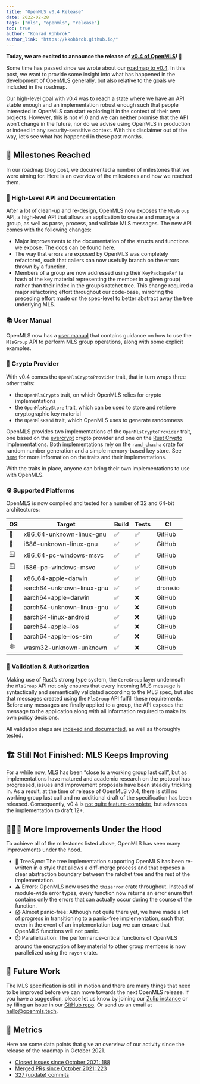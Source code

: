 ```yaml
---
title: "OpenMLS v0.4 Release"
date: 2022-02-28
tags: ["mls", "openmls", "release"]
toc: true
author: "Konrad Kohbrok"
author_link: "https://kkohbrok.github.io/"
---
```


**Today, we are excited to announce the release of [v0.4 of OpenMLS](https://github.com/openmls/openmls/releases/tag/v0.4.0)! 🎉**

Some time has passed since we wrote about our [roadmap to v0.4](https://openmls.tech/blog/2021-10-19-openmls-04-roadmap/). In this post, we want to provide some insight into what has happened in the development of OpenMLS generally, but also relative to the goals we included in the roadmap.

Our high-level goal with v0.4 was to reach a state where we have an API stable enough and an implementation robust enough such that people interested in OpenMLS can start exploring it in the context of their own projects. However, this is not v1.0 and we can neither promise that the API won’t change in the future, nor do we advise using OpenMLS in production or indeed in any security-sensitive context. With this disclaimer out of the way, let’s see what has happened in these past months.

## 🎯 Milestones Reached

In our roadmap blog post, we documented a number of milestones that we were aiming for. Here is an overview of the milestones and how we reached them.

### 📜 High-Level API and Documentation

After a lot of clean-up and re-design, OpenMLS now exposes the `MlsGroup` API, a high-level API that allows an application to create and manage a group, as well as parse, process, and validate MLS messages. The new API comes with the following changes:

- Major improvements to the documentation of the structs and functions we expose. The docs can be found [here](https://docs.rs/crate/openmls/latest).
- The way that errors are exposed by OpenMLS was completely refactored, such that callers can now usefully branch on the errors thrown by a function.
- Members of a group are now addressed using their `KeyPackageRef` (a hash of the key material representing the member in a given group) rather than their index in the group’s ratchet tree. This change required a major refactoring effort throughout our code-base, mirroring the preceding effort made on the spec-level to better abstract away the tree underlying MLS.

### 📚 User Manual

OpenMLS now has a [user manual](https://openmls.tech/book) that contains guidance on how to use the `MlsGroup` API to perform MLS group operations, along with some explicit examples.

### 🔐 Crypto Provider

With v0.4 comes the `OpenMlsCryptoProvider` trait, that in turn wraps three other traits:

- the `OpenMlsCrypto` trait, on which OpenMLS relies for crypto implementations
- the `OpenMlsKeyStore` trait, which can be used to store and retrieve cryptographic key material
- the `OpenMlsRand` trait, which OpenMLS uses to generate randomness

OpenMLS provides two implementations of the `OpenMlsCryptoProvider` trait, one based on the [evercrypt](https://hacl-star.github.io/HaclValeEverCrypt.html) crypto provider and one on the [Rust Crypto](https://github.com/RustCrypto) implementations. Both implementations rely on the `rand_chacha` crate for random number generation and a simple memory-based key store. See [here](https://github.com/openmls/openmls/tree/main/traits) for more information on the traits and their implementations.

With the traits in place, anyone can bring their own implementations to use with OpenMLS.

### ⚙️ Supported Platforms

OpenMLS is now compiled and tested for a number of 32 and 64-bit architectures:

| OS | Target | Build | Tests | CI |
| --- | --- | --- | --- | --- |
| 🐧 | x86_64-unknown-linux-gnu | ✅ | ✅ | GitHub |
| 🐧 | i686-unknown-linux-gnu | ✅ | ✅ | GitHub |
| 🪟 | x86_64-pc-windows-msvc | ✅ | ✅ | GitHub |
| 🪟 | i686-pc-windows-msvc | ✅ | ✅ | GitHub |
| 🍎 | x86_64-apple-darwin | ✅ | ✅ | GitHub |
| 🐧 | aarch64-unknown-linux-gnu | ✅ | ✅ | drone.io |
| 🍎 | aarch64-apple-darwin | ✅ | ❌ | GitHub |
| 🐧 | aarch64-unknown-linux-gnu | ✅ | ❌ | GitHub |
| 🤖 | aarch64-linux-android | ✅ | ❌ | GitHub |
| 🍎 | aarch64-apple-ios | ✅ | ❌ | GitHub |
| 🍎 | aarch64-apple-ios-sim | ✅ | ❌ | GitHub |
| 🕸️ | wasm32-unknown-unknown | ✅ | ❌ | GitHub |

### 💌 Validation & Authorization

Making use of Rust’s strong type system, the `CoreGroup` layer underneath the `MlsGroup` API not only ensures that every incoming MLS message is syntactically and semantically validated according to the MLS spec, but also that messages created using the `MlsGroup` API fulfill these requirements. Before any messages are finally applied to a group, the API exposes the message to the application along with all information required to make its own policy decisions.

All validation steps are [indexed and documented](https://openmls.tech/book/message_validation.html), as well as thoroughly tested.

## 🏗️ Still Not Finished: MLS Keeps Improving

For a while now, MLS has been “close to a working group last call”, but as implementations have matured and academic research on the protocol has progressed, issues and improvement proposals have been steadily trickling in. As a result, at the time of release of OpenMLS v0.4, there is still no working group last call and no additional draft of the specification has been released. Consequently, v0.4 is [not quite feature-complete](https://github.com/openmls/openmls/issues?q=is%3Aissue+is%3Aopen+label%3A%22mls-spec+change%22), but advances the implementation to draft 12+.

## 🧑🏼‍🔧 More Improvements Under the Hood

To achieve all of the milestones listed above, OpenMLS has seen many improvements under the hood.

- 🌳 TreeSync: The tree implementation supporting OpenMLS has been re-written in a style that allows a diff-merge process and that exposes a clear abstraction boundary between the ratchet tree and the rest of the implementation.
- ⚠️ Errors: OpenMLS now uses the `thiserror` crate throughout. Instead of module-wide error types, every function now returns an error enum that contains only the errors that can actually occur during the course of the function.
- 😱 Almost panic-free: Although not quite there yet, we have made a lot of progress in transitioning to a panic-free implementation, such that even in the event of an implementation bug we can ensure that OpenMLS functions will not panic.
- ⏱️ Parallelization: The performance-critical functions of OpenMLS around the encryption of key material to other group members is now parallelized using the `rayon` crate.

## 💼 Future Work

The MLS specification is still in motion and there are many things that need to be improved before we can move towards the next OpenMLS release. If you have a suggestion, please let us know by joining our [Zulip instance](https://openmls.zulipchat.com) or by filing an issue in our [GitHub repo](https://github.com/openmls/openmls). Or send us an email at [hello@openmls.tech](mailto:hello@openmls.tech).

## 💯 Metrics

Here are some data points that give an overview of our activity since the release of the roadmap in October 2021.

- [Closed issues since October 2021: 188](https://github.com/openmls/openmls/issues?q=is%3Aissue+is%3Aclosed+updated%3A2021-10-01..2022-02-28+)
- [Merged PRs since October 2021: 223](https://github.com/openmls/openmls/pulls?q=is%3Apr+is%3Aclosed+updated%3A2021-10-01..2022-02-28+)
- [327 (update) commits](https://github.com/openmls/openmls/compare/b99b23c8b76c3f1bb74ec7fef931b9b6c119cd85...v0.4.0)
